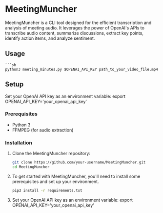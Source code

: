 # MeetingMuncher

MeetingMuncher is a CLI tool designed for the efficient transcription and analysis of meeting audio. It leverages the power of OpenAI's APIs to transcribe audio content, summarize discussions, extract key points, identify action items, and analyze sentiment.

## Usage

    ```sh
    python3 meeting_minutes.py $OPENAI_API_KEY path_to_your_video_file.mp4


## Setup

Set your OpenAI API key as an environment variable:
    export OPENAI_API_KEY='your_openai_api_key'

### Prerequisites

- Python 3
- FFMPEG (for audio extraction)

### Installation

1. Clone the MeetingMuncher repository:

   ```sh
   git clone https://github.com/your-username/MeetingMuncher.git
   cd MeetingMuncher

2. To get started with MeetingMuncher, you'll need to install some prerequisites and set up your environment.

    ```sh
    pip3 install -r requirements.txt

3. Set your OpenAI API key as an environment variable:
    export OPENAI_API_KEY='your_openai_api_key'
